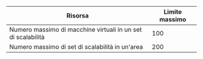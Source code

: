 | Risorsa | Limite massimo |
| --- | --- |
| Numero massimo di macchine virtuali in un set di scalabilità |100 |
| Numero massimo di set di scalabilità in un'area |200 |

<!---HONumber=AcomDC_0803_2016-->